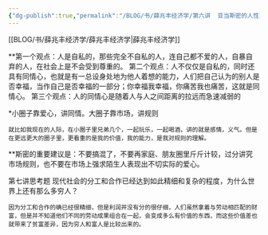 ```yaml
---
{"dg-publish":true,"permalink":"/BLOG/书/薛兆丰经济学/第六讲  亚当斯密的人性观/"}
---
```



[[BLOG/书/薛兆丰经济学/薛兆丰经济学\|薛兆丰经济学]]

**第一个观点：人是自私的，那些完全不自私的人，连自己都不爱的人，自暴自弃的人，在社会上是不会受到尊重的。
第二个观点：人不仅仅是自私的，同时还具有同情心，也就是有一总设身处地为他人着想的能力，人们把自己认为的别人是否幸福，当作自己是否幸福的一部分；你幸福我幸福，你痛苦我也痛苦，这就是同情心。
第三个观点：人的同情心是随着人与人之间距离的拉远而急速减弱的

*小圈子靠爱心，讲同情。大圈子靠市场，讲规则

	就比如我现在的人际，在小圈子里兄弟几个，一起玩乐，一起喝酒，讲的就是感情，义气。但是在更远更大的圈子里，更看重的是我的价值，我的能力，是我对规则的理解。

**斯密的重要建议是：不要搞混了，不要再家庭、朋友圈里斤斤计较，过分讲究市场规则，也不要在市场上强求陌生人表现出不切实际的爱心。

第七讲思考题
现代社会的分工和合作已经达到如此精细和复杂的程度，为什么世界上还有那么多穷人？

	因为分工和合作的确已经很精细，但是利润并没有分的很仔细，人们虽然拿着与劳动相匹配的财富，但是并不知道他们不同的劳动成果组合在一起，会变成多么有价值的东西，而这些价值差也就带来了贫富差异，因为穷人和富人是比较出来的。

